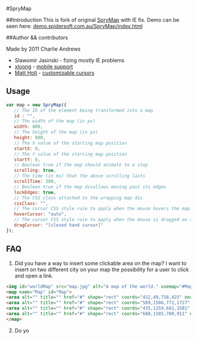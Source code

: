 #SpryMap

##Introduction
This is fork of original [SpryMap](http://candrews.net/blog/2010/10/introducing-sprymap/) with IE fix. 
Demo can be seen here: [demo.spidersoft.com.au/SpryMap/index.html](https://demo.spidersoft.com.au/SpryMap/index.html)

##Author && contributors

Made by 2011 Charlie Andrews

- Slawomir Jasinski - fizing mostly IE problems
- [xloong](https://github.com/xloong) - [mobile support](https://github.com/slav123/SpryMap/pull/7/commits/1d432e553870384a1100d1cf4d93fbf31dd487db)
- [Matt Holt](https://github.com/mholt) - [customizable cursors](https://github.com/slav123/SpryMap/pull/1/commits/5e38434ce12f4593ee4c43867009b46ee2ca9f31) 
 
## Usage

```JAVASCRIPT
var map = new SpryMap({
   // The ID of the element being transformed into a map
   id : "",
   // The width of the map (in px)
   width: 800,
   // The height of the map (in px)
   height: 800,
   // The X value of the starting map position
   startX: 0,
   // The Y value of the starting map position
   startY: 0,
   // Boolean true if the map should animate to a stop
   scrolling: true,
   // The time (in ms) that the above scrolling lasts
   scrollTime: 300,
   // Boolean true if the map disallows moving past its edges
   lockEdges: true,
   // The CSS class attached to the wrapping map div
   cssClass: "",
   // The cursor CSS style rule to apply when the mouse hovers the map
   hoverCursor: "auto",
   // The cursor CSS style rule to apply when the mouse is dragged on the map
   dragCursor: "[closed hand cursor]"
});
```

## FAQ

1. Did you have a way to insert some clickable area on the map?  I want to insert on two different city on your map the possibility for a user to click and open a link.
```HTML
<img id="worldMap" src="map.jpg" alt="A map of the world." usemap="#Map" />
<map name="Map" id="Map">
<area alt="" title="" href="#" shape="rect" coords="432,49,758,425" onclick="alert('Area1');" />
<area alt="" title="" href="#" shape="rect" coords="589,1586,772,1727" onclick="alert('Area2');" />
<area alt="" title="" href="#" shape="rect" coords="435,1259,681,1581" onclick="alert('Area3');" />
<area alt="" title="" href="#" shape="rect" coords="688,1585,780,911" onclick="alert('Area4');" />
</map>
```

2. Do yo 